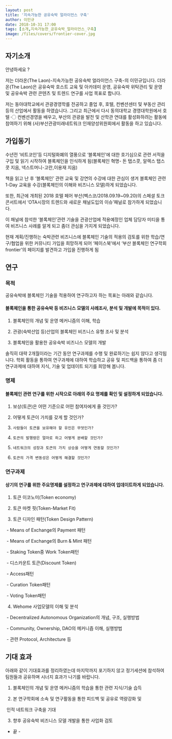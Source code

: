 ```yaml
---
layout: post
title: '지속가능한 공유숙박 얼라이언스 구축'
author: 이민규
date: 2018-10-31 17:00
tags: [소개,지속가능한_공유숙박_얼라이언스_구축]
image: /files/covers/frontier-cover.jpg
---
```






## 자기소개

안녕하세요 ? 

저는 더라온(The Laon)-지속가능한 공유숙박 얼라이언스 구축-의 이민규입니다. 더라온(The Laon)은 공유숙박 호스트 교육 및 아카데미 운영, 공유숙박 위탁관리 및 운영 및 공유숙박 관련 콘텐츠 및 트렌드 연구를 사업 목표로 합니다. 

저는 동아대학교에서 관광경영학를 전공하고 졸업 후, 호텔, 컨벤션센터 및 부동산 관리등의 산업에서 활동을 하였습니다. 그리고 최근에서 다시 동의대학교 경영대학원에서 호텔 〮 컨벤션경영을 배우고, 부산의 관광을 발전 및 산학관 연대를 활성화하려는 활동에 참여하기 위해 (사)부산관광미래네트워크 인재양성위원회에서 활동을 하고 있습니다. 



## 가입동기

수년전 ‘비트코인’등 디지털화폐의 열풍으로 ‘블록체인’에 대한 호기심으로 관련 서적을 구입 및 읽기 시작하여  블록체인을 인식하게 됨(블록체인 혁명- 돈 탭스콧, 알렉스 탭스콧 지음, 넥스트머니-고란,이용재 지음)

책을 읽고 난 후 ‘블록체인’ 관련 교육 및 강연의 수강에 대한 관심이 생겨 블록체인 관련 1-Day 교육을 수강(블록체인의 이해와 비즈니스 모델)하게 되었습니다.

또한, 최근에 개최된  2018 호텔 페어 부산(벡스코/2018.09.19~09.20)의 스페셜 토크 콘서트에서 ‘OTA시장의 트렌드와 새로운 채널도입의 이슈’패널로 참가하게 되었습니다.

이 패널에 참석한 ‘블록체인’관련 기술을 관광산업에 적용예정인 업체 담당자 미티을 통여 비즈니스 사례를 알게 되고 좀더 관심을 가지게 되었습니다.

현재 계획/진행하는 숙박관련 비즈니스에 블록체인 기술의 적용의 검토를 위한 학습/연구/협업을 위한 커뮤니티 가입을 희망하게 되어 ‘페이스북’에서 ‘부산 블록체인 연구학회 frontier’의 페이지를 발견하고 가입을 진행하게 됨



## 연구

### 목적

공유숙박에 블록체인 기술을 적용하여 연구하고자 하는 목표는 아래와 같습니다.

#### 블록체인을 통한 공유숙박 등 비즈니스 모델의 사례조사, 분석 및 개발에 목적이 있다.

1. 블록체인의 개념 및 운영 메커니즘의 이해, 학습

2. 관광(숙박산업 등)산업의 블록체인 비즈니스 유형 조사 및 분석

3. 블록체인을 활용한 공유숙박 비즈니스 모델의 개발



솔직히 대략 2개월이라는 기간 동안 연구과제를 수행 및 완료하기는 쉽지 않다고  생각됩니다. 학회 활동을 통하여 연구과제에 대하여 학습하고 공유 및 피드백을 통하여  좀 더 연구과제에 대하여 지식, 기술 및 업데이트 되기를 희망해 봅니다.

 

### 명제

#### 블록체인 관련 연구를 위한 시작으로 아래의 주요 명제를 확인 및 설정하게 되었습니다.

1. 보상(토큰)은 어떤 기준으로 어떤 참여자에게 줄 것인가?

2. 어떻게 토큰이 가치를 갖게 할 것인가?

3.     사람들이 토큰을 보유해야 할 유인은 무엇인가?

4.     토큰의 발행량은 얼마로 하고 어떻게 분배할 것인가?

5.     네트워크의 성장과 토큰의 가치 상승을 어떻게 연동할 것인가?

6.     토큰의 가격 변동성은 어떻게 해결할 것인가?



### 연구과제

#### 상기의 연구를 위한 주요명제를 설정하고 연구과제에 대하여 업데이트하게 되었습니다.

1. 토큰 이코노미(Token economy)

2. 토큰 마켓 핏(Token-Market Fit)

3. 토큰 디자인 패턴(Token Design Pattern)

​      \- Means of Exchange의 Payment 패턴

​      \- Means of Exchange의 Burn & Mint 패턴

​      \- Staking Token중 Work Token패턴

​      \- 디스카운트 토큰(Discount Token)

​      \- Access패턴

​      \- Curation Token패턴

​      \- Voting Token패턴



4. Wehome 사업모델의 이해 및 분석

​      \- Decentralized Autonomous Organization의 개념, 구조, 실행방법

​      \- Community, Ownership, DAO의 메커니즘 이해, 실행방법

​      \- 관련 Protocol, Architecture 등





## 기대 효과

아래와 같이 기대효과를 정리하였는데 마지막까지 포기하지 않고 정기세션에 참석하여 팀원들과 공유하며 시너지 효과가 나기를 바랍니다.

1. 블록체인의 개념 및 운영 메커니즘의 학습을 통한 관련 지식/기술 습득

2. 본 연구학회에 소속 및 연구활동을 통한 피드백 및 공유로 역량강화 및 

​     인적 네트워크 구축을 기대

3. 향후 공유숙박 비즈니스 모델 개발을 통한 사업화 검토



- 끝 -